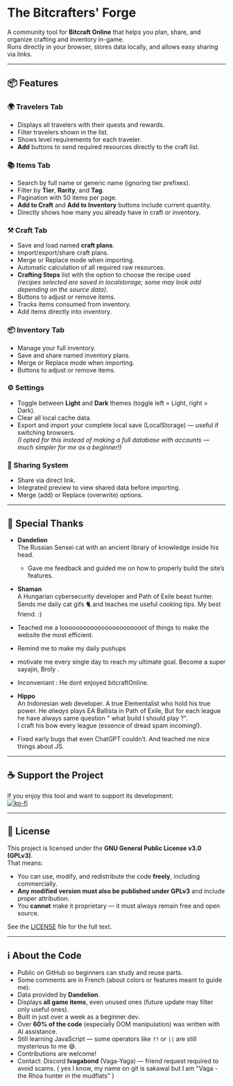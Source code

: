 # The Bitcrafters' Forge

A community tool for **Bitcraft Online** that helps you plan, share, and organize crafting and inventory in-game.  
Runs directly in your browser, stores data locally, and allows easy sharing via links.

---

## 📦 Features

### **🌍 Travelers Tab**
- Displays all travelers with their quests and rewards.
- Filter travelers shown in the list.
- Shows level requirements for each traveler.
- **Add** buttons to send required resources directly to the craft list.

### **📚 Items Tab**
- Search by full name or generic name (ignoring tier prefixes).
- Filter by **Tier**, **Rarity**, and **Tag**.
- Pagination with 50 items per page.
- **Add to Craft** and **Add to Inventory** buttons include current quantity.
- Directly shows how many you already have in craft or inventory.

### **⚒️ Craft Tab**
- Save and load named **craft plans**.
- Import/export/share craft plans.
- Merge or Replace mode when importing.
- Automatic calculation of all required raw resources.
- **Crafting Steps** list with the option to choose the recipe used  
  _(recipes selected are saved in localstorage; some may look odd depending on the source data)_.
- Buttons to adjust or remove items.
- Tracks items consumed from inventory.
- Add items directly into inventory.

### **📦 Inventory Tab**
- Manage your full inventory.
- Save and share named inventory plans.
- Merge or Replace mode when importing.
- Buttons to adjust or remove items.

### **⚙️ Settings**
- Toggle between **Light** and **Dark** themes (toggle left = Light, right = Dark).
- Clear all local cache data.
- Export and import your complete local save (LocalStorage) — useful if switching browsers.  
  _(I opted for this instead of making a full database with accounts — much simpler for me as a beginner!)_

### **🔗 Sharing System**
- Share via direct link.
- Integrated preview to view shared data before importing.
- Merge (add) or Replace (overwrite) options.

---

## 💬 Special Thanks
- **Dandelion**  
  The Russian Sensei cat with an ancient library of knowledge inside his head.  
  - Gave me feedback and guided me on how to properly build the site’s features.

- **Shaman**  
  A Hungarian cybersecurity developer and Path of Exile beast hunter.  
  Sends me daily cat gifs 🐈 and teaches me useful cooking tips. My best friend. :)
- Teached me a looooooooooooooooooooooot of things to make the website the most efficient.
- Remind me to make my daily pushups 
- motivate me every single day to reach my ultimate goal. Become a super sayajin, Broly .

- Inconveniant : He dont enjoyed bitcraftOnline.

- **Hippo**  
  An Indonesian web developer. A true Elementalist who hold his true power. He *always* plays EA Ballista in Path of Exile, But for each league he have always same question " what build I should play ?".  
  I craft his bow every league (essence of dread spam incoming!).
 -  Fixed early bugs that even ChatGPT couldn’t. And teached me nice things about JS.


---

## ☕ Support the Project
If you enjoy this tool and want to support its development:  
[![ko-fi](https://ko-fi.com/img/githubbutton_sm.svg)](https://ko-fi.com/levagabond)

---

## 📜 License
This project is licensed under the **GNU General Public License v3.0 (GPLv3)**.  
That means:
- You can use, modify, and redistribute the code **freely**, including commercially.
- **Any modified version must also be published under GPLv3** and include proper attribution.
- You **cannot** make it proprietary — it must always remain free and open source.

See the [LICENSE](LICENSE) file for the full text.

---

## ℹ️ About the Code
- Public on GitHub so beginners can study and reuse parts.  
- Some comments are in French (about colors or features meant to guide me).  
- Data provided by **Dandelion**.  
- Displays **all game items**, even unused ones (future update may filter only useful ones).  
- Built in just over a week as a beginner dev.  
- Over **60% of the code** (especially DOM manipulation) was written with AI assistance.  
- Still learning JavaScript — some operators like `??` or `||` are still mysterious to me 😅.  
- Contributions are welcome!  
- Contact: Discord **lvagabond** (Vaga-Yaga) — friend request required to avoid scams. ( yes I know, my name on git is sakawal but I am "Vaga - the Rhoa hunter in the mudflats" )
